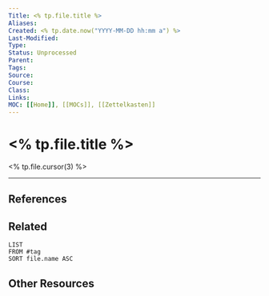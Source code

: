```yaml
---
Title: <% tp.file.title %>
Aliases:
Created: <% tp.date.now("YYYY-MM-DD hh:mm a") %>
Last-Modified:
Type:
Status: Unprocessed
Parent:
Tags:
Source:
Course: 
Class: 
Links: 
MOC: [[Home]], [[MOCs]], [[Zettelkasten]]
---
```


# <% tp.file.title %>
<% tp.file.cursor(3) %>

---


## References


## Related

```dataview
LIST
FROM #tag
SORT file.name ASC
```

## Other Resources

